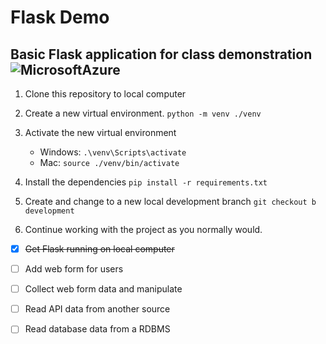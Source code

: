 # Flask Demo
Basic Flask application for class demonstration
![MicrosoftAzure](https://img.shields.io/badge/-Azure-blue?logo=microsoftazure)
---
1. Clone this repository to local computer

2. Create a new virtual environment. ```python -m venv ./venv```

3. Activate the new virtual environment
   - Windows:  ```.\venv\Scripts\activate```
   - Mac:  ```source ./venv/bin/activate```

4. Install the dependencies ```pip install -r requirements.txt```

5. Create and change to a new local development branch ```git checkout b development```

6. Continue working with the project as you normally would.

- [x] ~~Get Flask running on local computer~~
- [ ] Add web form for users
- [ ] Collect web form data and manipulate
- [ ] Read API data from another source
- [ ] Read database data from a RDBMS


